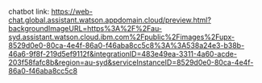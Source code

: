 chatbot link:
https://web-chat.global.assistant.watson.appdomain.cloud/preview.html?backgroundImageURL=https%3A%2F%2Fau-syd.assistant.watson.cloud.ibm.com%2Fpublic%2Fimages%2Fupx-8529d0e0-80ca-4e4f-86a0-f46aba8cc5c8%3A%3A538a24e3-b38b-46a6-9f8f-219d5ef9112f&integrationID=483e49ea-3311-4a60-acde-203f58fafc8b&region=au-syd&serviceInstanceID=8529d0e0-80ca-4e4f-86a0-f46aba8cc5c8
